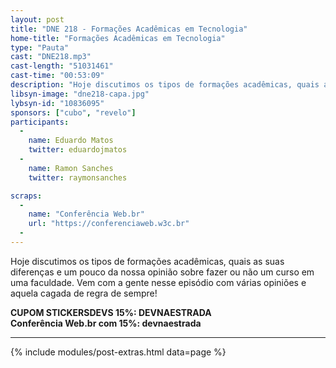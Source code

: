 ```yaml
---
layout: post
title: "DNE 218 - Formações Acadêmicas em Tecnologia"
home-title: "Formações Acadêmicas em Tecnologia"
type: "Pauta"
cast: "DNE218.mp3"
cast-length: "51031461"
cast-time: "00:53:09"
description: "Hoje discutimos os tipos de formações acadêmicas, quais as suas diferenças e um pouco da nossa opinião sobre fazer ou não um curso em uma faculdade. Vem com a gente nesse episódio com várias opiniões e aquela cagada de regra de sempre!"
libsyn-image: "dne218-capa.jpg"
lybsyn-id: "10836095"
sponsors: ["cubo", "revelo"]
participants:
  -
    name: Eduardo Matos
    twitter: eduardojmatos
  -
    name: Ramon Sanches
    twitter: raymonsanches

scraps:
  -
    name: "Conferência Web.br"
    url: "https://conferenciaweb.w3c.br"
  -
---
```


Hoje discutimos os tipos de formações acadêmicas, quais as suas diferenças e um pouco da nossa opinião sobre fazer ou não um curso em uma faculdade. Vem com a gente nesse episódio com várias opiniões e aquela cagada de regra de sempre!

<strong>CUPOM STICKERSDEVS 15%: DEVNAESTRADA</strong>
<br>
<strong>Conferência Web.br com 15%: devnaestrada</strong>

---

{% include modules/post-extras.html data=page %}
